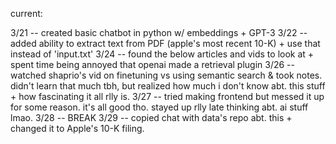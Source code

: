 current:

3/21 -- created basic chatbot in python w/ embeddings + GPT-3
3/22 -- added ability to extract text from PDF (apple's most recent 10-K) + use that instead of 'input.txt'
3/24 -- found the below articles and vids to look at + spent time being annoyed that openai made a retrieval plugin
3/26 -- watched shaprio's vid on finetuning vs using semantic search & took notes. didn't learn that much tbh, but realized how much i don't know abt. this stuff + how fascinating it all rlly is.
3/27 -- tried making frontend but messed it up for some reason. it's all good tho. stayed up rlly late thinking abt. ai stuff lmao.
3/28 -- BREAK
3/29 -- copied chat with data's repo abt. this + changed it to Apple's 10-K filing.
